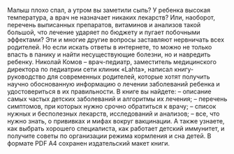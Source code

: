 <!--2024-01-21 22:38:19-->
Малыш плохо спал, а утром вы заметили сыпь? У ребенка высокая температура, а врач не назначает никаких лекарств? Или, наоборот, перечень выписанных препаратов, витаминов и анализов такой большой, что лечение ударяет по бюджету и пугает побочными эффектами? Эти и многие другие вопросы заставляют нервничать всех родителей. Но если искать ответы в интернете, то можно не только впасть в панику и найти несуществующие болезни, но и навредить ребенку.
Николай Комов – врач-педиатр, заместитель медицинского директора по педиатрии сети клиник «Lahta», написал книгу-руководство для современных родителей, которые хотят получить научно обоснованную информацию о лечении заболеваний ребенка и удостовериться в их правильности.
В книге вы найдете:
– описание самых частых детских заболеваний и алгоритмы их лечения;
– перечень симптомов, при которых нужно срочно обратиться к врачу;
– список нужных и бесполезных лекарств, исследований и анализов;
– все, что нужно знать, о прививках и мифах вокруг вакцинации.
А также узнаете, как выбрать хорошего специалиста, как работает детский иммунитет, и получите советы по организации режима кормления и сна детей.
В формате PDF A4 сохранен издательский макет книги.